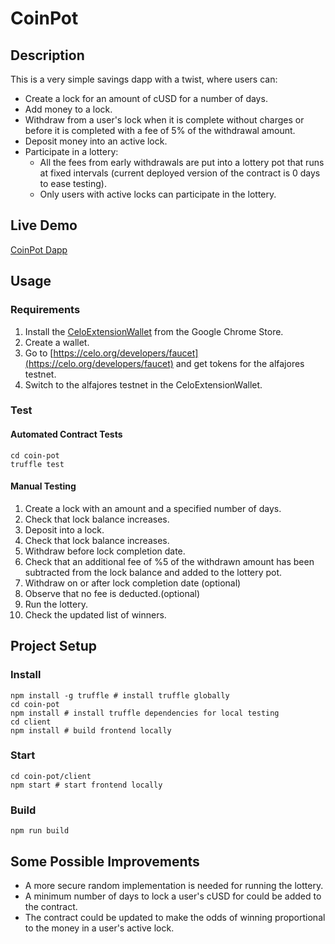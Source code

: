 # **CoinPot**

## **Description**

This is a very simple savings dapp with a twist, where users can:

- Create a lock for an amount of cUSD for a number of days.
- Add money to a lock.
- Withdraw from a user's lock when it is complete without charges or before it is completed with a fee of 5% of the withdrawal amount.
- Deposit money into an active lock.
- Participate in a lottery:
  - All the fees from early withdrawals are put into a lottery pot that runs at fixed intervals (current deployed version of the contract is 0 days to ease testing).
  - Only users with active locks can participate in the lottery.

## **Live Demo**

[CoinPot Dapp](https://coin-pot.netlify.app)

## **Usage**

### **Requirements**

1. Install the [CeloExtensionWallet](https://chrome.google.com/webstore/detail/celoextensionwallet/kkilomkmpmkbdnfelcpgckmpcaemjcdh?hl=en) from the Google Chrome Store.
2. Create a wallet.
3. Go to [https://celo.org/developers/faucet](https://celo.org/developers/faucet) and get tokens for the alfajores testnet.
4. Switch to the alfajores testnet in the CeloExtensionWallet.

### **Test**

#### **Automated Contract Tests**

```
cd coin-pot
truffle test
```

#### **Manual Testing**

1. Create a lock with an amount and a specified number of days.
2. Check that lock balance increases.
3. Deposit into a lock.
4. Check that lock balance increases.
5. Withdraw before lock completion date.
6. Check that an additional fee of %5 of the withdrawn amount has been subtracted from the lock balance and added to the lottery pot.
7. Withdraw on or after lock completion date (optional)
8. Observe that no fee is deducted.(optional)
9. Run the lottery.
10. Check the updated list of winners.

## **Project Setup**

### Install

```
npm install -g truffle # install truffle globally
cd coin-pot
npm install # install truffle dependencies for local testing
cd client
npm install # build frontend locally
```

### Start

```
cd coin-pot/client
npm start # start frontend locally
```

### Build

```
npm run build
```

## **Some Possible Improvements**

- A more secure random implementation is needed for running the lottery.
- A minimum number of days to lock a user's cUSD for could be added to the contract.
- The contract could be updated to make the odds of winning proportional to the money in a user's active lock.
